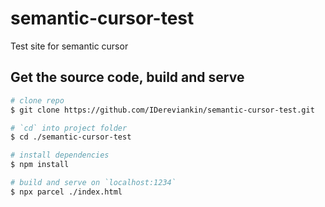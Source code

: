 # semantic-cursor-test
Test site for semantic cursor

## Get the source code, build and serve

```sh
# clone repo
$ git clone https://github.com/IDereviankin/semantic-cursor-test.git

# `cd` into project folder
$ cd ./semantic-cursor-test

# install dependencies
$ npm install

# build and serve on `localhost:1234`
$ npx parcel ./index.html
```
